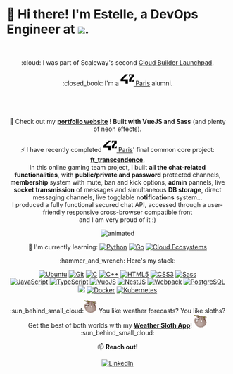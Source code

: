 # :sunflower: Hi there! I'm Estelle, a DevOps Engineer at <a href='https://www.scaleway.com/en/' title='Scaleway'><img src="https://images-www.scaleway.com/wp-content/uploads/2020/10/20153721/Logo-Scaleway.svg" height=50></a>.
<br>
<p align='center'> 
  :cloud: I was part of Scaleway's second <a href='https://blog.scaleway.com/devops-onboarding-juniors/' title='Cloud Builder Launchpad'>Cloud Builder Launchpad</a>.
</p>

<p align='center'> 
  :closed_book: I'm a <a href='https://42.fr/en/homepage/' title='42Paris'><img src="42.svg" height=30> Paris</a> alumni.
</p>

# 
<br>
<p align='center'> 
  🔭 Check out my <strong><a target="_blank" href='https://estellesoulard.com/'>portfolio website</a> ! Built with VueJS and Sass</strong> (and plenty of neon effects). 
</p>
<p align='center'>
  ⚡ I have recently completed <a target="_blank" href='https://42.fr/en/homepage/' title='42Paris'><img src="42.svg" height=30> Paris</a>' final common core project: <strong><a target="_blank" href='https://github.com/42esoulard/42_ft_transcendence'>ft_transcendence</a></strong>. <br>In this online gaming team project, I built <strong>all the chat-related functionalities</strong>, with <strong>public/private and password</strong> protected channels, <strong>membership</strong> system with mute, ban and kick options, <strong>admin</strong> pannels, live <strong>socket transmission</strong> of messages and simultaneous <strong>DB storage</strong>, direct messaging channels, live togglable <strong>notifications</strong> system... <br>
I produced a fully functional secured chat API, accessed through a user-friendly responsive cross-browser compatible front <br>and I am very proud of it :)
</><br>
<p align='center'>
  <img src="demo_transcendence_chat.gif" alt="animated" />
</p>

<p align='center'> 
  🌱 I'm currently learning:
  <a target="_blank" href='https://www.python.org/'><img src="https://cdn.jsdelivr.net/gh/devicons/devicon/icons/python/python-original.svg" title='Python' width=50/></a>
  <a target="_blank" href='https://go.dev/'><img src="https://cdn.jsdelivr.net/gh/devicons/devicon/icons/go/go-original-wordmark.svg" title='Go' width=50/></a>
  <a target="_blank" href='https://www.futurelearn.com/info/blog/introduction-to-cloud-computing'><img src="https://www.svgrepo.com/show/92428/cloud-computing.svg" title='Cloud Ecosystems' width=50/></a>
</p>
<p align='center'>
 :hammer_and_wrench: Here's my stack:
</p>
<p align='center'>
  <a target="_blank" href='https://ubuntu.com/desktop/developers'><img src="https://cdn.jsdelivr.net/gh/devicons/devicon/icons/ubuntu/ubuntu-plain-wordmark.svg" title='Ubuntu' width=50/></a>
  <a target="_blank" href='https://git-scm.com/'><img src="https://cdn.jsdelivr.net/gh/devicons/devicon/icons/git/git-original.svg" title='Git' width=50/></a>
  <a target="_blank" href='https://www.cprogramming.com/tutorial/c-tutorial.html?inl=nv'><img src="https://cdn.jsdelivr.net/gh/devicons/devicon/icons/c/c-original.svg" title='C' width=50/></a>
  <a target="_blank" href='http://www.cplusplus.com/'><img src="https://cdn.jsdelivr.net/gh/devicons/devicon/icons/cplusplus/cplusplus-original.svg" title='C++' width=50/></a>
  <a target="_blank" href='https://developer.mozilla.org/en-US/docs/Web/HTML/Reference'><img src="https://cdn.jsdelivr.net/gh/devicons/devicon/icons/html5/html5-original-wordmark.svg" title='HTML5' width=50/></a>
  <a target="_blank" href='https://cssreference.io/'><img src="https://cdn.jsdelivr.net/gh/devicons/devicon/icons/css3/css3-original-wordmark.svg" title='CSS3' width=50/></a>
  <a target="_blank" href='https://sass-lang.com/documentation'><img src="https://cdn.jsdelivr.net/gh/devicons/devicon/icons/sass/sass-original.svg" title='Sass' width=50/></a><br>
  <a target="_blank" href='https://javascript.info/'><img src="https://cdn.jsdelivr.net/gh/devicons/devicon/icons/javascript/javascript-original.svg" title='JavaScript' width=50/></a>
  <a target="_blank" href='https://www.typescriptlang.org/docs/'><img src="https://cdn.jsdelivr.net/gh/devicons/devicon/icons/typescript/typescript-original.svg" title='TypeScript' width=50/></a>
  <a target="_blank" href='https://v3.vuejs.org/'><img src="https://cdn.jsdelivr.net/gh/devicons/devicon/icons/vuejs/vuejs-original.svg" title='VueJS' width=50/></a>
  <a target="_blank" href='https://docs.nestjs.com/'><img src="https://cdn.jsdelivr.net/gh/devicons/devicon/icons/nestjs/nestjs-plain.svg" title='NestJS' width=50/></a>
  <a target="_blank" href='https://webpack.js.org/'><img src="https://cdn.jsdelivr.net/gh/devicons/devicon/icons/webpack/webpack-original.svg" title='Webpack' width=50/></a>
  <a target="_blank" href='https://www.postgresql.org/'><img src="https://cdn.jsdelivr.net/gh/devicons/devicon/icons/postgresql/postgresql-original.svg" title='PostgreSQL' width=50/></a>
  <a target="_blank" href='http://nginx.org/en/docs/'><img src="https://cdn.jsdelivr.net/gh/devicons/devicon/icons/nginx/nginx-original.svg" width=50/></a>
  <a target="_blank" href='https://www.docker.com/'><img src="https://cdn.jsdelivr.net/gh/devicons/devicon/icons/docker/docker-plain-wordmark.svg" title='Docker' width=50/></a>
  <a target="_blank" href='https://kubernetes.io/'><img src="https://cdn.jsdelivr.net/gh/devicons/devicon/icons/kubernetes/kubernetes-plain.svg" title='Kubernetes' width=50/></a>
</p>
 <p align='center'>
 :sun_behind_small_cloud:<img src="1f9a5.png" width=30> You like weather forecasts? You like sloths? Get the best of both worlds with my <strong><a href="https://42esoulard.github.io/weather_sloth/">Weather Sloth App</a></strong>! <img src="1f9a5.png" width=30>:sun_behind_small_cloud:
</p>

 <p align='center'>
📫 <strong>Reach out! </strong>
</p>
 <p align='center'>
 <a target="_blank" href='https://www.linkedin.com/in/42esoulard/'><img src="https://cdn.jsdelivr.net/gh/devicons/devicon/icons/linkedin/linkedin-original.svg" title='LinkedIn' width=50></a>
 </p>
 
   
   
<!--
**42esoulard/42esoulard** is a ✨ _special_ ✨ repository because its `README.md` (this file) appears on your GitHub profile.

Here are some ideas to get you started:

- 🔭 I’m currently working on ...
- 🌱 I’m currently learning ...
- 👯 I’m looking to collaborate on ...
- 🤔 I’m looking for help with ...
- 💬 Ask me about ...
- 📫 How to reach me: ...
- 😄 Pronouns: ...
- ⚡ Fun fact: ...
-->
